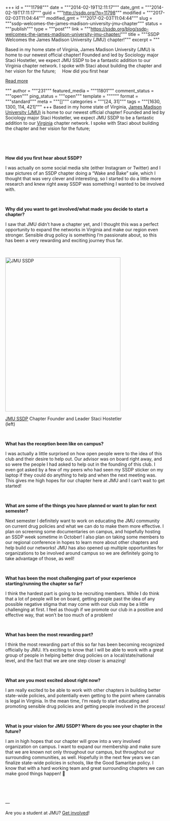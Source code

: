 +++
id = """11798"""
date = """2014-02-19T12:11:17"""
date_gmt = """2014-02-19T17:11:17"""
guid = """http://ssdp.org/?p=11798"""
modified = """2017-02-03T11:04:44"""
modified_gmt = """2017-02-03T11:04:44"""
slug = """ssdp-welcomes-the-james-madison-university-jmu-chapter"""
status = """publish"""
type = """post"""
link = """https://ssdp.org/blog/ssdp-welcomes-the-james-madison-university-jmu-chapter/"""
title = """SSDP Welcomes the James Madison University (JMU) chapter!"""
excerpt = """<p>Based in my home state of Virginia, James Madison University (JMU) is home to our newest official chapter! Founded and led by Sociology major Staci Hostetler, we expect JMU SSDP to be a fantastic addition to our Virginia chapter network. I spoke with Staci about building the chapter and her vision for the future; &nbsp; &nbsp; How did you first hear</p>
<div class="h10"></div>
<p><a class="more-link2 flat" href="https://ssdp.org/blog/ssdp-welcomes-the-james-madison-university-jmu-chapter/">Read more</a></p>
"""
author = """231"""
featured_media = """11801"""
comment_status = """open"""
ping_status = """open"""
template = """"""
format = """standard"""
meta = """[]"""
categories = """[24, 31]"""
tags = """[1630, 1300, 114, 421]"""
+++
Based in my home state of Virginia, <a title="JMU SSDP" href="http://ssdp.org/chapters/mid-atlantic/virginia/james-madison-university-jmu/">James Madison University (JMU)</a> is home to our newest official chapter! Founded and led by Sociology major Staci Hostetler, we expect JMU SSDP to be a fantastic addition to our <a title="Virginia SSDP chapters" href="http://ssdp.org/chapters/mid-atlantic/virginia/" target="_blank">Virginia</a> chapter network. I spoke with Staci about building the chapter and her vision for the future;

&nbsp;

&nbsp;



<strong>How did you first hear about SSDP?</strong>



I was actually on some social media site (either Instagram or Twitter) and I saw pictures of an SSDP chapter doing a &#8220;Wake and Bake&#8221; sale, which I thought that was very clever and interesting, so I started to do a little more research and knew right away SSDP was something I wanted to be involved with.



&nbsp;



<strong>Why did you want to get involved/what made you decide to start a chapter?</strong>



I saw that JMU didn&#8217;t have a chapter yet, and I thought this was a perfect opportunity to expand the networks in Virginia and make our region even stronger. Sensible drug policy is something I&#8217;m passionate about, so this has been a very rewarding and exciting journey thus far.



&nbsp;



<div id="attachment_11801" style="width: 373px" class="wp-caption aligncenter"><a href="/assets/2014/02/857114_10152022985312368_1494042020_o.jpg"><img class="size-full wp-image-11801" alt="JMU SSDP" src="http://ssdp.org/assets/2014/02/857114_10152022985312368_1494042020_o.jpg" width="363" height="486" /></a><p class="wp-caption-text"><a title="JMU SSDP" href="http://ssdp.org/chapters/mid-atlantic/virginia/james-madison-university-jmu/">JMU SSDP</a> Chapter Founder and Leader Staci Hostetler (left)</p></div>



&nbsp;



<strong>What has the reception been like on campus?</strong>



<strong></strong>I was actually a little surprised on how open people were to the idea of this club and their desire to help out. Our advisor was on board right away, and so were the people I had asked to help out in the founding of this club. I even got asked by a few of my peers who had seen my SSDP sticker on my laptop if they could do anything to help and when the next meeting was. This gives me high hopes for our chapter here at JMU and I can&#8217;t wait to get started!



&nbsp;



<strong>What are some of the things you have planned or want to plan for next semester?</strong>



Next semester I definitely want to work on educating the JMU community on current drug policies and what we can do to make them more effective. I plan on screening some documentaries on campus, and hopefully hosting an SSDP week sometime in October! I also plan on taking some members to our regional conference in hopes to learn more about other chapters and help build our networks! JMU has also opened up multiple opportunities for organizations to be involved around campus so we are definitely going to take advantage of those, as well!



&nbsp;



<strong>What has been the most challenging part of your experience starting/running the chapter so far?</strong><strong> </strong>



I think the hardest part is going to be recruiting members. While I do think that a lot of people will be on board, getting people past the idea of any possible negative stigma that may come with our club may be a little challenging at first. I feel as though if we promote our club in a positive and effective way, that won&#8217;t be too much of a problem!



&nbsp;



<strong>What has been the most rewarding part?</strong>



I think the most rewarding part of this so far has been becoming recognized officially by JMU. It&#8217;s exciting to know that I will be able to work with a great group of people in helping better drug policies on a local/state/national level, and the fact that we are one step closer is amazing!



&nbsp;



<strong>What are you most excited about right now?</strong>

<div>I am really excited to be able to work with other chapters in building better state-wide policies, and potentially even getting to the point where cannabis is legal in Virginia. In the mean time, I&#8217;m ready to start educating and promoting sensible drug policies and getting people involved in the process!</div>

&nbsp;



<strong>What is your vision for </strong><strong>JMU</strong><strong> SSDP? Where do you see your chapter in the future?</strong>



<strong></strong>I am in high hopes that our chapter will grow into a very involved organization on campus. I want to expand our membership and make sure that we are known not only throughout our campus, but throughout our surrounding communities, as well. Hopefully in the next few years we can finalize state-wide policies in schools, like the Good Samaritan policy. I know that with a hard working team and great surrounding chapters we can make good things happen! 🙂



&nbsp;



&nbsp;



&#8212;



Are you a student at JMU? <a href="http://ssdp.org/chapters/mid-atlantic/virginia/james-madison-university-jmu/">Get involved</a>!
